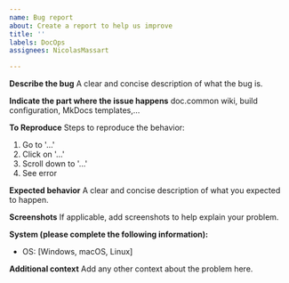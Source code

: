 ```yaml
---
name: Bug report
about: Create a report to help us improve
title: ''
labels: DocOps
assignees: NicolasMassart

---
```


**Describe the bug**
A clear and concise description of what the bug is.

**Indicate the part where the issue happens**
doc.common wiki, build configuration, MkDocs templates,…

**To Reproduce**
Steps to reproduce the behavior:
1. Go to '…'
2. Click on '…'
3. Scroll down to '…'
4. See error

**Expected behavior**
A clear and concise description of what you expected to happen.

**Screenshots**
If applicable, add screenshots to help explain your problem.

**System (please complete the following information):**
 - OS: [Windows, macOS, Linux]

**Additional context**
Add any other context about the problem here.
